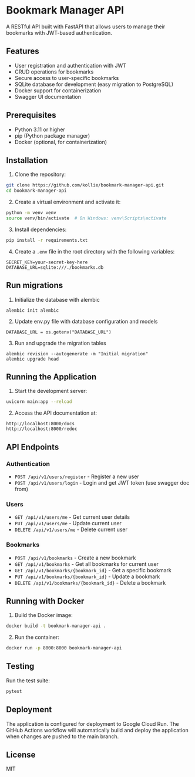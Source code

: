 # Bookmark Manager API

A RESTful API built with FastAPI that allows users to manage their bookmarks with JWT-based authentication.

## Features

- User registration and authentication with JWT
- CRUD operations for bookmarks
- Secure access to user-specific bookmarks
- SQLite database for development (easy migration to PostgreSQL)
- Docker support for containerization
- Swagger UI documentation

## Prerequisites

- Python 3.11 or higher
- pip (Python package manager)
- Docker (optional, for containerization)

## Installation

1. Clone the repository:

```bash
git clone https://github.com/kollie/bookmark-manager-api.git
cd bookmark-manager-api
```

2. Create a virtual environment and activate it:

```bash
python -m venv venv
source venv/bin/activate  # On Windows: venv\Scripts\activate
```

3. Install dependencies:

```bash
pip install -r requirements.txt
```

4. Create a `.env` file in the root directory with the following variables:

```env
SECRET_KEY=your-secret-key-here
DATABASE_URL=sqlite:///./bookmarks.db
```

## Run migrations

1. Initialize the database with alembic

```
alembic init alembic
```

2. Update env.py file with database configuration and models

```
DATABASE_URL = os.getenv("DATABASE_URL")
```

3. Run and upgrade the migration tables

```
alembic revision --autogenerate -m "Initial migration"
alembic upgrade head
```

## Running the Application

1. Start the development server:

```bash
uvicorn main:app --reload
```

2. Access the API documentation at:

```
http://localhost:8000/docs
http://localhost:8000/redoc
```

## API Endpoints

### Authentication

- `POST /api/v1/users/register` - Register a new user
- `POST /api/v1/users/login` - Login and get JWT token (use swagger doc from)

### Users

- `GET /api/v1/users/me` - Get current user details
- `PUT /api/v1/users/me` - Update current user
- `DELETE /api/v1/users/me` - Delete current user

### Bookmarks

- `POST /api/v1/bookmarks` - Create a new bookmark
- `GET /api/v1/bookmarks` - Get all bookmarks for current user
- `GET /api/v1/bookmarks/{bookmark_id}` - Get a specific bookmark
- `PUT /api/v1/bookmarks/{bookmark_id}` - Update a bookmark
- `DELETE /api/v1/bookmarks/{bookmark_id}` - Delete a bookmark

## Running with Docker

1. Build the Docker image:

```bash
docker build -t bookmark-manager-api .
```

2. Run the container:

```bash
docker run -p 8000:8000 bookmark-manager-api
```

## Testing

Run the test suite:

```bash
pytest
```

## Deployment

The application is configured for deployment to Google Cloud Run. The GitHub Actions workflow will automatically build and deploy the application when changes are pushed to the main branch.

## License

MIT
